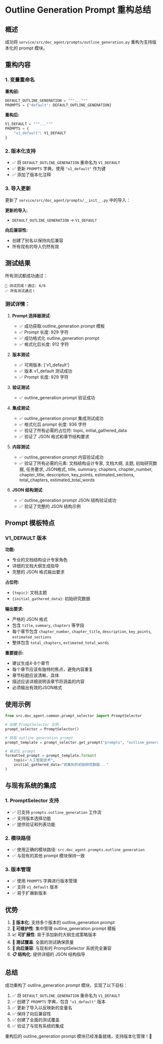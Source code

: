 # Outline Generation Prompt 重构总结

## 概述

成功将 `service/src/doc_agent/prompts/outline_generation.py` 重构为支持版本化的 prompt 模块。

## 重构内容

### 1. 变量重命名

**重构前:**
```python
DEFAULT_OUTLINE_GENERATION = """..."""
PROMPTS = {"default": DEFAULT_OUTLINE_GENERATION}
```

**重构后:**
```python
V1_DEFAULT = """..."""
PROMPTS = {
    "v1_default": V1_DEFAULT
}
```

### 2. 版本化支持

- ✅ 将 `DEFAULT_OUTLINE_GENERATION` 重命名为 `V1_DEFAULT`
- ✅ 更新 `PROMPTS` 字典，使用 `"v1_default"` 作为键
- ✅ 添加了版本化注释

### 3. 导入更新

更新了 `service/src/doc_agent/prompts/__init__.py` 中的导入：

**更新的导入:**
- `DEFAULT_OUTLINE_GENERATION` → `V1_DEFAULT`

**向后兼容性:**
- 创建了别名以保持向后兼容
- 所有现有的导入仍然有效

## 测试结果

所有测试都成功通过：

```
🎉 测试完成！通过: 6/6
✅ 所有测试通过！
```

### 测试详情：

1. **Prompt 选择器测试**:
   - ✅ 成功获取 outline_generation prompt 模板
   - ✅ Prompt 长度: 929 字符
   - ✅ 成功格式化 outline_generation prompt
   - ✅ 格式化后长度: 912 字符

2. **版本测试**:
   - ✅ 可用版本: ['v1_default']
   - ✅ 版本 v1_default 测试成功
   - ✅ Prompt 长度: 929 字符

3. **验证测试**:
   - ✅ outline_generation prompt 验证成功

4. **集成测试**:
   - ✅ outline_generation prompt 集成测试成功
   - ✅ 格式化后 prompt 长度: 936 字符
   - ✅ 验证了所有必需的占位符: topic, initial_gathered_data
   - ✅ 验证了 JSON 格式和章节结构要求

5. **内容测试**:
   - ✅ outline_generation prompt 内容验证成功
   - ✅ 验证了所有必需的元素: 文档结构设计专家, 文档大纲, 主题, 初始研究数据, 任务要求, JSON格式, title, summary, chapters, chapter_number, chapter_title, description, key_points, estimated_sections, total_chapters, estimated_total_words

6. **JSON 结构测试**:
   - ✅ outline_generation prompt JSON 结构验证成功
   - ✅ 验证了完整的 JSON 结构示例

## Prompt 模板特点

### V1_DEFAULT 版本

**功能:**
- 专业的文档结构设计专家角色
- 详细的文档大纲生成指导
- 完整的 JSON 格式输出要求

**占位符:**
- `{topic}`: 文档主题
- `{initial_gathered_data}`: 初始研究数据

**输出要求:**
- 严格的 JSON 格式
- 包含 `title`, `summary`, `chapters` 等字段
- 每个章节包含 `chapter_number`, `chapter_title`, `description`, `key_points`, `estimated_sections`
- 整体包含 `total_chapters`, `estimated_total_words`

**重要提示:**
- 建议生成4-8个章节
- 每个章节应该有独特的焦点，避免内容重复
- 章节标题应该清晰、具体
- 描述应该详细说明该章节将涵盖的内容
- 必须输出有效的JSON格式

## 使用示例

```python
from src.doc_agent.common.prompt_selector import PromptSelector

# 创建 PromptSelector 实例
prompt_selector = PromptSelector()

# 获取 outline_generation prompt
prompt_template = prompt_selector.get_prompt("prompts", "outline_generation", "v1_default")

# 格式化 prompt
formatted_prompt = prompt_template.format(
    topic="人工智能技术",
    initial_gathered_data="收集到的初始研究数据..."
)
```

## 与现有系统的集成

### 1. PromptSelector 支持
- ✅ 已支持 `prompts.outline_generation` 工作流
- ✅ 支持版本选择功能
- ✅ 提供验证和列表功能

### 2. 模块路径
- ✅ 使用正确的模块路径: `src.doc_agent.prompts.outline_generation`
- ✅ 与现有的其他 prompt 模块保持一致

### 3. 版本管理
- ✅ 使用 `PROMPTS` 字典进行版本管理
- ✅ 支持 `v1_default` 版本
- ✅ 易于扩展新版本

## 优势

1. **🎯 版本化**: 支持多个版本的 outline_generation prompt
2. **🔧 可维护性**: 集中管理 outline_generation prompt 模板
3. **📈 可扩展性**: 易于添加新的大纲生成策略版本
4. **🧪 测试覆盖**: 全面的测试确保质量
5. **🔄 向后兼容**: 与现有的 PromptSelector 系统完全兼容
6. **📋 结构化**: 提供详细的 JSON 结构指导

## 总结

成功重构了 outline_generation prompt 模块，实现了以下目标：

1. ✅ 将 `DEFAULT_OUTLINE_GENERATION` 重命名为 `V1_DEFAULT`
2. ✅ 创建了 `PROMPTS` 字典，包含 `"v1_default"` 版本
3. ✅ 更新了导入以反映新的变量名
4. ✅ 保持了向后兼容性
5. ✅ 创建了全面的测试覆盖
6. ✅ 验证了与现有系统的集成

重构后的 outline_generation prompt 模块已经准备就绪，支持版本化管理！🎉 